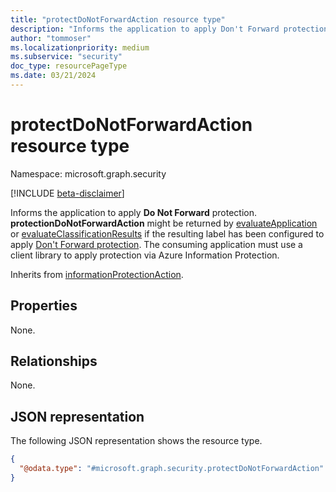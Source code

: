 ```yaml
---
title: "protectDoNotForwardAction resource type"
description: "Informs the application to apply Don't Forward protection."
author: "tommoser"
ms.localizationpriority: medium
ms.subservice: "security"
doc_type: resourcePageType
ms.date: 03/21/2024
---
```


# protectDoNotForwardAction resource type

Namespace: microsoft.graph.security

[!INCLUDE [beta-disclaimer](../../includes/beta-disclaimer.md)]

Informs the application to apply **Do Not Forward** protection. **protectionDoNotForwardAction** might be returned by [evaluateApplication](../api/security-sensitivitylabel-evaluateapplication.md) or [evaluateClassificationResults](../api/security-sensitivitylabel-evaluateclassificationresults.md) if the resulting label has been configured to apply [Don't Forward protection](/azure/information-protection/configure-usage-rights#do-not-forward-option-for-emails). The consuming application must use a client library to apply protection via Azure Information Protection.


Inherits from [informationProtectionAction](../resources/security-informationprotectionaction.md).

## Properties
None. 

## Relationships
None.

## JSON representation
The following JSON representation shows the resource type.
<!-- {
  "blockType": "resource",
  "@odata.type": "microsoft.graph.security.protectDoNotForwardAction"
}
-->
``` json
{
  "@odata.type": "#microsoft.graph.security.protectDoNotForwardAction"
}
```

